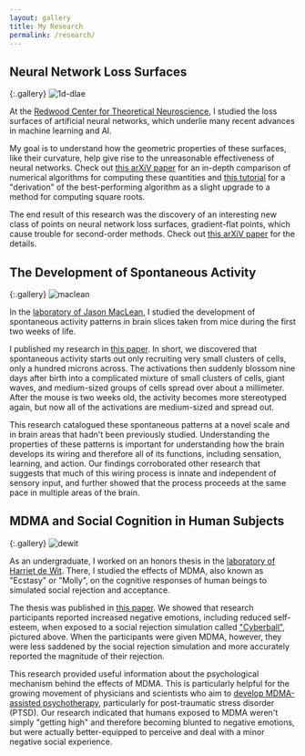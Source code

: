 ```yaml
---
layout: gallery
title: My Research
permalink: /research/
---
```


## Neural Network Loss Surfaces

{:.gallery}
![1d-dlae]

At the
[Redwood Center for Theoretical Neuroscience](http://redwood.berkeley.edu/),
I studied the loss surfaces of artificial neural networks,
which underlie many recent advances in machine learning and AI.

My goal is to understand how the geometric properties of these surfaces,
like their curvature,
help give rise to the unreasonable effectiveness of neural networks.
Check out
[this arXiV paper](https://arxiv.org/abs/1901.10603)
for an in-depth comparison of numerical algorithms
for computing these quantities
and
[this tutorial](https://arxiv.org/abs/1906.05273)
for a "derivation" of the best-performing algorithm
as a slight upgrade to a method for computing square roots.

The end result of this research
was the discovery of an interesting new class of points
on neural network loss surfaces,
gradient-flat points,
which cause trouble for second-order methods.
Check out
[this arXiV paper](https://arxiv.org/abs/2003.10397)
for the details.

## The Development of Spontaneous Activity

{:.gallery}
![maclean]

In the [laboratory of Jason MacLean](http://macleanlab.com),
I studied the development of spontaneous activity patterns
in brain slices taken from mice during the first two weeks of life.

I published my research in [this paper](http://dx.doi.org/10.1152/jn.00172.2016).
In short, we discovered that spontaneous activity starts out
only recruiting very small clusters of cells, only a hundred microns across.
The activations then suddenly blossom nine days after birth
into a complicated mixture of small clusters of cells,
giant waves, and medium-sized groups of cells spread over about a millimeter.
After the mouse is two weeks old, the activity becomes more stereotyped again,
but now all of the activations are medium-sized and spread out.

This research catalogued these spontaneous patterns
at a novel scale and in brain areas that hadn't been previously studied.
Understanding the properties of these patterns is important for
understanding how the brain develops its wiring and therefore all of its functions,
including sensation, learning, and action.
Our findings corroborated other research that suggests that much of this wiring process
is innate and independent of sensory input, and further showed that the process
proceeds at the same pace in multiple areas of the brain.

## MDMA and Social Cognition in Human Subjects

{:.gallery}
![dewit]

As an undergraduate, I worked on an honors thesis in the
[laboratory of Harriet de Wit](http://psychiatry.bsd.uchicago.edu/hbpl/).
There, I studied the effects of MDMA, also known as "Ecstasy" or "Molly",
on the cognitive responses of human beings to simulated social rejection and acceptance.

The thesis was published in [this paper](http://www.ncbi.nlm.nih.gov/pubmed/24316346).
We showed that research participants reported increased negative emotions,
including reduced self-esteem,
when exposed to a social rejection simulation called
["Cyberball"](https://cyberball.wikispaces.com/),
pictured above.
When the participants were given MDMA, however,
they were less saddened by the social rejection simulation
and more accurately reported the magnitude of their rejection.

This research provided useful information about the psychological mechanism
behind the effects of MDMA.
This is particularly helpful for the growing movement of physicians and scientists
who aim to [develop MDMA-assisted psychotherapy](http://www.maps.org/research/mdma?id=5374),
particularly for post-traumatic stress disorder (PTSD).
Our research indicated that humans exposed to MDMA weren't simply "getting high"
and therefore becoming blunted to negative emotions,
but were actually better-equipped to perceive and deal with a minor
negative social experience.

[1d-dlae]: {{site.imgurl}}/1d-dlae.png
[maclean]: {{site.imgurl}}/maclean.png
[dewit]: {{site.imgurl}}/dewit.png
